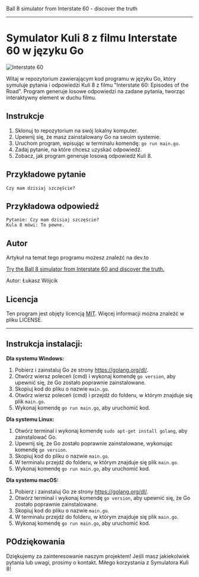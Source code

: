 Ball 8 simulator from Interstate 60 - discover the truth

---
# Symulator Kuli 8 z filmu Interstate 60 w języku Go

![Interstate 60](https://link-do-obrazka)

Witaj w repozytorium zawierającym kod programu w języku Go, który symuluje pytania i odpowiedzi Kuli 8 z filmu "Interstate 60: Episodes of the Road". Program generuje losowe odpowiedzi na zadane pytania, tworząc interaktywny element w duchu filmu.

## Instrukcje

1. Sklonuj to repozytorium na swój lokalny komputer.
2. Upewnij się, że masz zainstalowany Go na swoim systemie.
3. Uruchom program, wpisując w terminalu komendę: `go run main.go`.
4. Zadaj pytanie, na które chcesz uzyskać odpowiedź.
5. Zobacz, jak program generuje losową odpowiedź Kuli 8.

## Przykładowe pytanie

```
Czy mam dzisiaj szczęście?
```

## Przykładowa odpowiedź

```
Pytanie: Czy mam dzisiaj szczęście?
Kula 8 mówi: To pewne.
```

## Autor

Artykuł na temat tego programu możesz znaleźć na dev.to

[Try the Ball 8 simulator from Interstate 60 and discover the truth.]([https://link-do-artykułu](https://dev.to/lukaszwojcikdev/try-the-ball-8-simulator-from-interstate-60-and-discover-the-truth-2m4o-temp-slug-9482066?preview=aa8b3cafceec3b0f3e5e1683fab51b112da20fdce858ab6bfec0d1b58612612b65d8ca3e8ff1ea6e913d9a4918c5d4d5e71e06e2249954a78d970231))

Autor: Łukasz Wójcik

## Licencja

Ten program jest objęty licencją [MIT](https://link-do-licencji). 
Więcej informacji można znaleźć w pliku LICENSE.

---

## Instrukcja instalacji:

**Dla systemu Windows:**

1. Pobierz i zainstaluj Go ze strony https://golang.org/dl/.
2. Otwórz wiersz poleceń (cmd) i wykonaj komendę `go version`, aby upewnić się, że Go zostało poprawnie zainstalowane.
3. Skopiuj kod do pliku o nazwie `main.go`.
4. Otwórz wiersz poleceń (cmd) i przejdź do folderu, w którym znajduje się plik `main.go`.
5. Wykonaj komendę `go run main.go`, aby uruchomić kod.

**Dla systemu Linux:**

1. Otwórz terminal i wykonaj komendę `sudo apt-get install golang`, aby zainstalować Go.
2. Upewnij się, że Go zostało poprawnie zainstalowane, wykonując komendę `go version`.
3. Skopiuj kod do pliku o nazwie `main.go`.
4. W terminalu przejdź do folderu, w którym znajduje się plik `main.go`.
5. Wykonaj komendę `go run main.go`, aby uruchomić kod.

**Dla systemu macOS:**

1. Pobierz i zainstaluj Go ze strony https://golang.org/dl/.
2. Otwórz terminal i wykonaj komendę `go version`, aby upewnić się, że Go zostało poprawnie zainstalowane.
3. Skopiuj kod do pliku o nazwie `main.go`.
4. W terminalu przejdź do folderu, w którym znajduje się plik `main.go`.
5. Wykonaj komendę `go run main.go`, aby uruchomić kod.

## POdziękowania
Dziękujemy za zainteresowanie naszym projektem! Jeśli masz jakiekolwiek pytania lub uwagi, prosimy o kontakt. 
Miłego korzystania z Symulatora Kuli 8!
